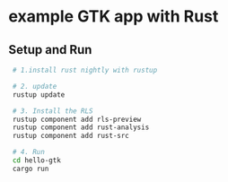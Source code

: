 # example GTK app with Rust

## Setup and Run

   ```sh
    # 1.install rust nightly with rustup

    # 2. update 
    rustup update

    # 3. Install the RLS
    rustup component add rls-preview
    rustup component add rust-analysis
    rustup component add rust-src

    # 4. Run
    cd hello-gtk
    cargo run

  ```